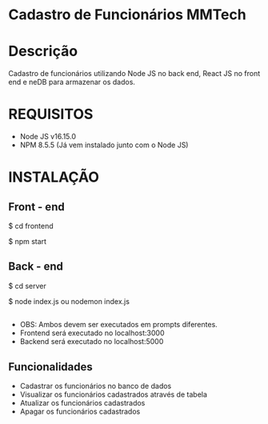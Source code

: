 # Cadastro de Funcionários MMTech

# Descrição
 Cadastro de funcionários utilizando Node JS no back end, React JS no front end e neDB para armazenar os dados.

# REQUISITOS
- Node JS v16.15.0
- NPM 8.5.5 (Já vem instalado junto com o Node JS)

# INSTALAÇÃO
## Front - end
$ cd frontend

$ npm start
## Back - end
$ cd server

$ node index.js ou nodemon index.js
##
- OBS: Ambos devem ser executados em prompts diferentes.
- Frontend será executado no localhost:3000
- Backend será executado no localhost:5000

## Funcionalidades

- Cadastrar os funcionários no banco de dados
- Visualizar os funcionários cadastrados através de tabela
- Atualizar os funcionários cadastrados
- Apagar os funcionários cadastrados
